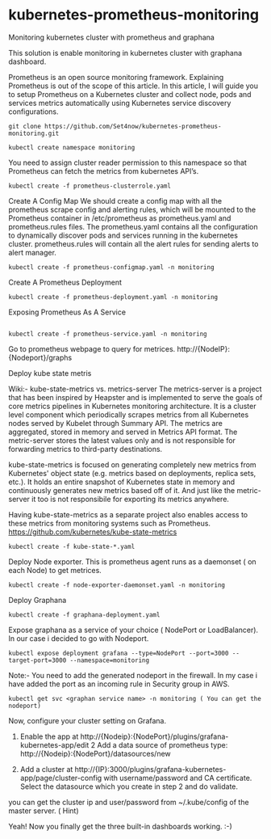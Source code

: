 # kubernetes-prometheus-monitoring
Monitoring kubernetes cluster with prometheus and graphana


This solution is enable monitoring in kubernetes cluster with graphana dashboard.

Prometheus is an open source monitoring framework. Explaining Prometheus is out of the scope of this article. In this article, I will guide you to setup Prometheus on a Kubernetes cluster and collect node, pods and services metrics automatically using Kubernetes service discovery configurations.

```
git clone https://github.com/Set4now/kubernetes-prometheus-monitoring.git

```

```	
kubectl create namespace monitoring 

```
You need to assign cluster reader permission to this namespace so that Prometheus can fetch the metrics from kubernetes API’s.

```
kubectl create -f prometheus-clusterrole.yaml

```
Create A Config Map
We should create a config map with all the prometheus scrape config and alerting rules, which will be mounted to the Prometheus container in /etc/prometheus as prometheus.yaml and prometheus.rules files. The prometheus.yaml contains all the configuration to dynamically discover pods and services running in the kubernetes cluster. prometheus.rules will contain all the alert rules for sending alerts to alert manager.

```
kubectl create -f prometheus-configmap.yaml -n monitoring

```

Create A Prometheus Deployment

```
kubectl create -f prometheus-deployment.yaml -n monitoring

```

Exposing Prometheus As A Service

```

kubectl create -f prometheus-service.yaml -n monitoring

```
Go to prometheus webpage to query for metrices.
http://{NodeIP}:{Nodeport}/graphs


Deploy kube state metris 

Wiki:- 
kube-state-metrics vs. metrics-server
The metrics-server is a project that has been inspired by Heapster and is implemented to serve the goals of core metrics pipelines in Kubernetes monitoring architecture. It is a cluster level component which periodically scrapes metrics from all Kubernetes nodes served by Kubelet through Summary API. The metrics are aggregated, stored in memory and served in Metrics API format. The metric-server stores the latest values only and is not responsible for forwarding metrics to third-party destinations.

kube-state-metrics is focused on generating completely new metrics from Kubernetes' object state (e.g. metrics based on deployments, replica sets, etc.). It holds an entire snapshot of Kubernetes state in memory and continuously generates new metrics based off of it. And just like the metric-server it too is not responsibile for exporting its metrics anywhere.

Having kube-state-metrics as a separate project also enables access to these metrics from monitoring systems such as Prometheus.
https://github.com/kubernetes/kube-state-metrics 

```
kubectl create -f kube-state-*.yaml 

```

Deploy Node exporter. This is prometheus agent runs as a daemonset ( on each Node) to get metrices.

```
kubectl create -f node-exporter-daemonset.yaml -n monitoring

```

Deploy Graphana

```
kubectl create -f graphana-deployment.yaml

```
Expose graphana as a service of your choice ( NodePort or LoadBalancer). In our case i decided to go with Nodeport. 

```
kubectl expose deployment grafana --type=NodePort --port=3000 --target-port=3000 --namespace=monitoring
```
Note:- You need to add the generated nodeport in the firewall. In my case i have added the port as an incoming rule in Security group in AWS.
```
kubectl get svc <graphan service name> -n monitoring ( You can get the nodeport)
```

Now, configure your cluster setting on Grafana.
1. Enable the app at http://{Nodeip}:{NodePort}/plugins/grafana-kubernetes-app/edit
2  Add a data source of prometheus type: http://{Nodeip}:{NodePort}/datasources/new

3. Add a cluster at http://{IP}:3000/plugins/grafana-kubernetes-app/page/cluster-config with username/password and CA certificate.
Select the datasource which you create in step 2 and do validate.

you can get the cluster ip and user/password from ~/.kube/config of the master server. ( Hint)

Yeah! Now you finally get the three built-in dashboards working. :-)


